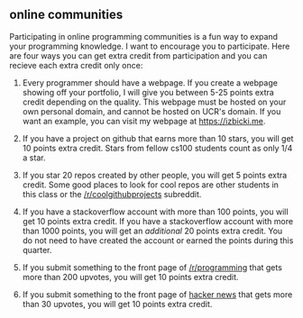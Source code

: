 ## online communities

Participating in online programming communities is a fun way to expand your programming knowledge.
I want to encourage you to participate.
Here are four ways you can get extra credit from participation and you can recieve each extra credit only once:

1. Every programmer should have a webpage.
If you create a webpage showing off your portfolio,
I will give you between 5-25 points extra credit depending on the quality.
This webpage must be hosted on your own personal domain, and cannot be hosted on UCR's domain.
If you want an example, you can visit my webpage at https://izbicki.me.

1. If you have a project on github that earns more than 10 stars, you will get 10 points extra credit.
Stars from fellow cs100 students count as only 1/4 a star.

2. If you star 20 repos created by other people, you will get 5 points extra credit.
Some good places to look for cool repos are other students in this class or the [/r/coolgithubprojects](http://reddit.com/r/coolgithubprojects) subreddit.

2. If you have a stackoverflow account with more than 100 points, you will get 10 points extra credit.
If you have a stackoverflow account with more than 1000 points, you will get an *additional* 20 points extra credit.
You do not need to have created the account or earned the points during this quarter.

3. If you submit something to the front page of [/r/programming](http://www.reddit.com/r/programming) that gets more than 200 upvotes, you will get 10 points extra credit.

4. If you submit something to the front page of [hacker news](http://news.ycombinator.com) that gets more than 30 upvotes, you will get 10 points extra credit.


